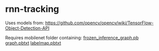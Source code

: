 # rnn-tracking

Uses models from: https://github.com/opencv/opencv/wiki/TensorFlow-Object-Detection-API

Requires mobilenet folder containing:
  [frozen_inference_graph.pb](http://download.tensorflow.org/models/object_detection/ssd_mobilenet_v1_coco_2017_11_17.tar.gz)
  [graph.pbtxt](https://gist.github.com/dkurt/45118a9c57c38677b65d6953ae62924a)
  [labelmap.pbtxt](https://raw.githubusercontent.com/tensorflow/models/ed4e22b81db3c14f48964b56580416a6936c07b0/research/object_detection/data/mscoco_label_map.pbtxt)
